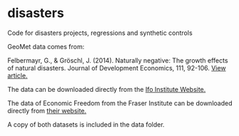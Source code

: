 # disasters

Code for disasters projects, regressions and synthetic controls

GeoMet data comes from: 

Felbermayr, G., & Gröschl, J. (2014). Naturally negative: The growth effects of natural disasters. Journal of Development Economics, 111, 92-106. [View article.](https://www.sciencedirect.com/science/article/abs/pii/S0304387814000820) 

The data can be downloaded directly from the [Ifo Institute Website.](https://www.cesifo-group.de/de/dms/ifodoc/docs/IfoGAME/IfoGAME_balanced_panel.dta)

The data of Economic Freedom from the Fraser Institute can be downloaded directly from [their website.](https://www.fraserinstitute.org/economic-freedom/dataset?geozone=world&page=dataset&min-year=2&max-year=0&filter=0&sort-field=year&sort-reversed=0&year=1970)

A copy of both datasets is included in the data folder. 
